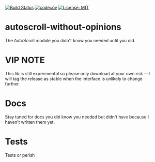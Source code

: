 [![Build Status](https://travis-ci.com/sarahjschultz/autoscroll-without-opinions.svg?branch=master)](https://travis-ci.com/sarahjschultz/autoscroll-without-opinions)
[![codecov](https://codecov.io/gh/sarahjschultz/autoscroll-without-opinions/branch/master/graph/badge.svg)](https://codecov.io/gh/sarahjschultz/autoscroll-without-opinions)
[![License: MIT](https://img.shields.io/badge/License-MIT-yellow.svg)](https://opensource.org/licenses/MIT)



# autoscroll-without-opinions
The AutoScroll module you didn't know you needed until you did.

# VIP NOTE
This lib is still experimental so please only download at your own risk -- I will tag the release as stable when the interface is unlikely to change further.

# Docs
Stay tuned for docs you did know you needed but didn't have because I haven't written them yet.

# Tests
Tests or perish <no but I also need to check these in>
